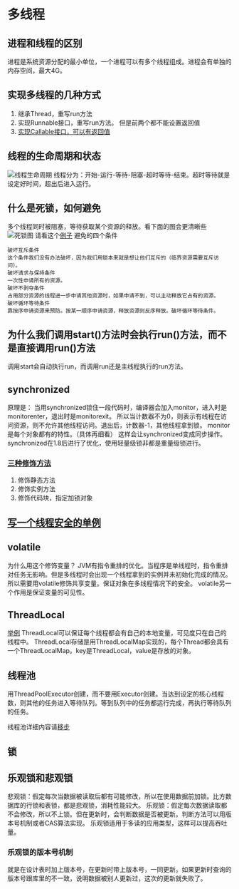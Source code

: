 # 多线程
## 进程和线程的区别
进程是系统资源分配的最小单位，一个进程可以有多个线程组成。进程会有单独的内存空间，最大4G。
## 实现多线程的几种方式
1. 继承Thread，重写run方法
2. 实现Runnable接口，重写run方法。
但是前两个都不能设置返回值
3. [实现Callable接口，可以有返回值](../../src/main/java/com/vaga/java/concurrent/thread/CallTarget.java)
## 线程的生命周期和状态
![线程生命周期](https://camo.githubusercontent.com/e518e038e37c2d27abb394b00b438d347466c90c/68747470733a2f2f6d792d626c6f672d746f2d7573652e6f73732d636e2d6265696a696e672e616c6979756e63732e636f6d2f31392d312d32392f4a6176612b2545372542412542462545372541382538422545372538412542362545362538302538312545352538462539382545382542462538312e706e67)
线程分为：开始-运行-等待-阻塞-超时等待-结束。超时等待就是设定好时间，超出后进入运行。
## 什么是死锁，如何避免
多个线程同时被阻塞，等待获取某个资源的释放。看下面的图会更清晰些
![死锁图](https://camo.githubusercontent.com/3903a4dc24008be52f72bad23498808b5a743c35/68747470733a2f2f6d792d626c6f672d746f2d7573652e6f73732d636e2d6265696a696e672e616c6979756e63732e636f6d2f323031392d342f323031392d34254536254144254242254539253934253831312e706e67)
请看这个[例子](../../src/main/java/com/vaga/java/concurrent/thread/DeadLock.java)
避免的四个条件
```
破坏互斥条件
这个条件我们没有办法破坏，因为我们用锁本来就是想让他们互斥的（临界资源需要互斥访问）。
破坏请求与保持条件
一次性申请所有的资源。
破坏不剥夺条件
占用部分资源的线程进一步申请其他资源时，如果申请不到，可以主动释放它占有的资源。
破坏循环等待条件
靠按序申请资源来预防。按某一顺序申请资源，释放资源则反序释放。破坏循环等待条件。
```
## 为什么我们调用start()方法时会执行run()方法，而不是直接调用run()方法
调用start会自动执行run，而调用run还是主线程执行的run方法。
## synchronized
原理是：
当用synchronized锁住一段代码时，编译器会加入monitor，进入时是monitorenter，退出时是monitorexit。
所以当计数器不为0，则表示有线程在访问资源，则不允许其他线程访问。退出后，计数器-1，其他线程拿到锁。
monitor是每个对象都有的特性。（具体再细看）
这样会让synchronized变成同步操作。
synchronized在1.8后进行了优化，使用轻量级锁非都是重量级锁进行。
### [三种修饰方法](../../src/main/java/com/vaga/java/concurrent/synchronizedTest/SyncTest.java)
1. 修饰静态方法
2. 修饰实例方法
3. 修饰代码块，指定加锁对象
## [写一个线程安全的单例](../../src/main/java/com/vaga/java/concurrent/singleton)
## volatile
为什么用这个修饰变量？
JVM有指令重排的优化。当程序是单线程时，指令重排对任务无影响。但是多线程时会出现一个线程拿到的实例并未初始化完成的情况。
所以需要用volatile修饰共享变量。保证对象在多线程情况下的安全。
volatile另一个作用是保证变量的可见性。
## ThreadLocal
[举例](../../src/main/java/com/vaga/java/concurrent/thread/ThreadLocalExample.java)
ThreadLocal可以保证每个线程都会有自己的本地变量，可见度只在自己的线程中。
ThreadLocal存储是用ThreadLocalMap实现的，每个Thread都会具有一个ThreadLocalMap。key是ThreadLocal，value是存放的对象。

## 线程池
用ThreadPoolExecutor创建，而不要用Executor创建。当达到设定的核心线程数，则其他的任务进入等待队列。等到队列中的任务都运行完成，再执行等待队列的任务。

线程池详细内容请[移步](https://github.com/Snailclimb/JavaGuide/blob/master/docs/java/Multithread/java%E7%BA%BF%E7%A8%8B%E6%B1%A0%E5%AD%A6%E4%B9%A0%E6%80%BB%E7%BB%93.md)
## 锁
## 乐观锁和悲观锁
悲观锁：假定每次当数据被读取后都有可能修改，所以在使用数据前加锁。比方数据库的行锁和表锁，都是悲观锁，消耗性能较大。
乐观锁：假定每次数据读取都不会修改，所以不上锁。但在更新时，会判断数据是否被更新。判断方法可以用版本号机制或者CAS算法实现。
乐观锁适用于多读的应用类型，这样可以提高吞吐量。
### 乐观锁的版本号机制
就是在设计表时加上版本号，在更新时带上版本号，一同更新。如果更新时查询的版本号跟库里的不一致，说明数据被别人更新过，这次的更新就失败了。

